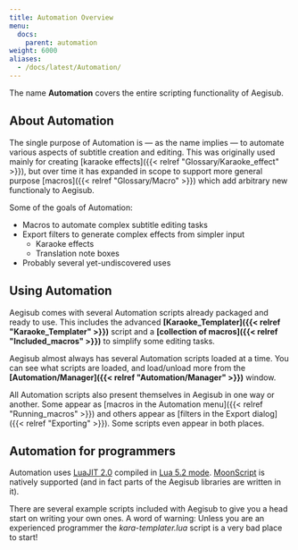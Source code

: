 ```yaml
---
title: Automation Overview
menu:
  docs:
    parent: automation
weight: 6000
aliases:
  - /docs/latest/Automation/
---
```


The name **Automation** covers the entire scripting functionality of Aegisub.

## About Automation

The single purpose of Automation is — as the name implies — to automate various aspects of subtitle creation and editing.
This was originally used mainly for creating [karaoke effects]({{< relref "Glossary/Karaoke_effect" >}}), but over time it has expanded in scope to support more general purpose [macros]({{< relref "Glossary/Macro" >}}) which add arbitrary new functionaly to Aegisub.

Some of the goals of Automation:

- Macros to automate complex subtitle editing tasks
- Export filters to generate complex effects from simpler input
  - Karaoke effects
  - Translation note boxes
- Probably several yet-undiscovered uses

## Using Automation

Aegisub comes with several Automation scripts already packaged and ready to use.
This includes the advanced **[Karaoke_Templater]({{< relref "Karaoke_Templater" >}})** script and a **[collection of macros]({{< relref "Included_macros" >}})** to simplify some editing tasks.

Aegisub almost always has several Automation scripts loaded at a time.
You can see what scripts are loaded, and load/unload more from the **[Automation/Manager]({{< relref "Automation/Manager" >}})** window.

All Automation scripts also present themselves in Aegisub in one way or another.
Some appear as [macros in the Automation menu]({{< relref "Running_macros" >}}) and others appear as [filters in the Export dialog]({{< relref "Exporting" >}}).
Some scripts even appear in both places.

## Automation for programmers

Automation uses [LuaJIT 2.0](http://luajit.org/) compiled in [Lua 5.2 mode](http://www.lua.org/manual/5.2/).
[MoonScript](http://www.moonscript.org) is natively supported (and in fact parts of the Aegisub libraries are written in it).

There are several example scripts included with Aegisub to give you a head start on writing your own ones.
A word of warning: Unless you are an experienced programmer the _kara-templater.lua_ script is a very bad place to start!
